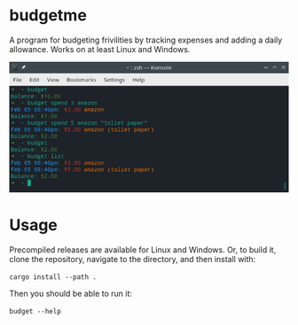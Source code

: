 # budgetme
A program for budgeting frivilities by tracking expenses and adding a daily allowance. Works on at least Linux and Windows.

![Screenshot](Screenshot.jpg?raw=true "Screenshot")

# Usage
Precompiled releases are available for Linux and Windows. Or, to build it, clone the repository, navigate to the directory, and then install with:

`cargo install --path .`

Then you should be able to run it:

`budget --help`
